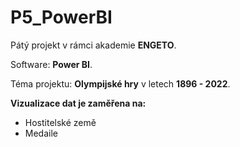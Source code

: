 # P5_PowerBI

Pátý projekt v rámci akademie **ENGETO**.

Software: **Power BI**.

Téma projektu: **Olympijské hry** v letech **1896 - 2022**.

**Vizualizace dat je zaměřena na:**  
  - Hostitelské země
  - Medaile
